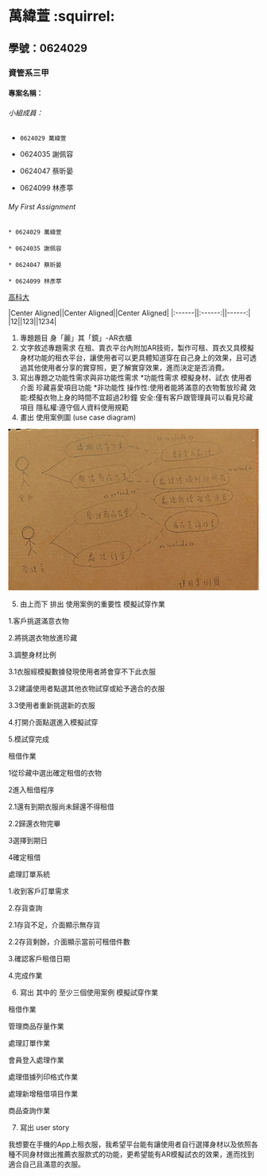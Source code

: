 # 萬緯萱 :squirrel:

## 學號：0624029

### 資管系三甲

#### 專案名稱：

###### 小組成員：

* `0624029 萬緯萱`

* 0624035 謝佩容

* 0624047 蔡昕晏

* 0624099 林彥葶

###### My First Assignment


```
* 0624029 萬緯萱

* 0624035 謝佩容

* 0624047 蔡昕晏

* 0624099 林彥葶
```

[高科大](https://www.nkust.edu.tw)

|Center Aligned||Center Aligned||Center Aligned|
|:------||:------:||------:|
|12||123||1234|

1.	專題題目
身「麗」其「鏡」-AR衣櫃
2.	文字敘述專題需求
在租、賣衣平台內附加AR技術，製作可租、買衣又具模擬身材功能的租衣平台，讓使用者可以更具體知道穿在自己身上的效果，且可透過其他使用者分享的實穿照，更了解實穿效果，進而決定是否消費。
3.	寫出專題之功能性需求與非功能性需求
*功能性需求
模擬身材、試衣
使用者介面
珍藏喜愛項目功能
*非功能性
操作性:使用者能將滿意的衣物暫放珍藏
效能:模擬衣物上身的時間不宜超過2秒鐘
安全:僅有客戶跟管理員可以看見珍藏項目
隱私權:遵守個人資料使用規範
4.	畫出 使用案例圖 (use case diagram)


![nkust](image.png "image")

5.	由上而下 排出 使用案例的重要性
模擬試穿作業

1.客戶挑選滿意衣物

2.將挑選衣物放進珍藏 

3.調整身材比例

3.1衣服經模擬數據發現使用者將會穿不下此衣服

3.2建議使用者點選其他衣物試穿或給予適合的衣服

3.3使用者重新挑選新的衣服

4.打開介面點選進入模擬試穿

5.模試穿完成

租借作業

1從珍藏中選出確定租借的衣物

2進入租借程序

2.1還有到期衣服尚未歸還不得租借

2.2歸還衣物完畢

3選擇到期日

4確定租借

處理訂單系統

1.收到客戶訂單需求

2.存貨查詢

2.1存貨不足，介面顯示無存貨

2.2存貨剩餘，介面顯示當前可租借件數

3.確認客戶租借日期

4.完成作業

6.	寫出 其中的 至少三個使用案例
模擬試穿作業

租借作業

管理商品存量作業

處理訂單作業

會員登入處理作業

處理借據列印格式作業

處理新增租借項目作業

商品查詢作業

7. 寫出 user story 

我想要在手機的App上租衣服，我希望平台能有讓使用者自行選擇身材以及依照各種不同身材做出推薦衣服款式的功能，更希望能有AR模擬試衣的效果，進而找到適合自己且滿意的衣服。

